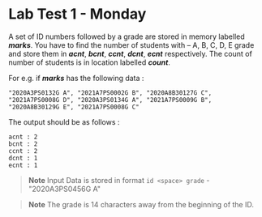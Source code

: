 # Lab Test 1 - Monday
A set of ID numbers followed by a grade are stored in memory labelled ***marks***. You have to find the number of students with – A, B, C, D, E grade and store them in ***acnt***,  ***bcnt***, ***ccnt***, ***dcnt***, ***ecnt*** respectively. The count of number of students is in location labelled ***count***.

For e.g. if ***marks*** has the following data :
```
"2020A3PS0132G A", "2021A7PS0002G B", "2020A8B30127G C", "2021A7PS0008G D", "2020A3PS0134G A", "2021A7PS0009G B", "2020A8B30129G E", "2021A7PS0008G C"
```
The output should be as follows :
```
acnt : 2
bcnt : 2
ccnt : 2
dcnt : 1
ecnt : 1
```
> **Note**
> Input Data is stored in format `id <space> grade` -  "2020A3PS0456G  A"

> **Note**
> The grade is 14 characters away from the beginning of the ID.